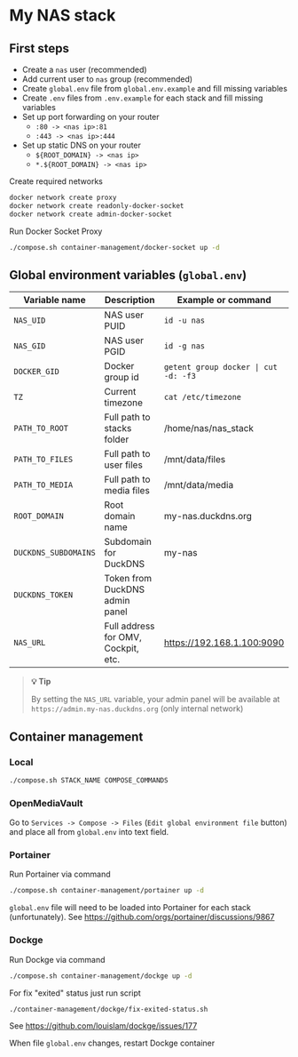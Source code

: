 # My NAS stack

## First steps

- Create a `nas` user (recommended)
- Add current user to `nas` group (recommended)
- Create `global.env` file from `global.env.example` and fill missing variables
- Create `.env` files from `.env.example` for each stack and fill missing variables
- Set up port forwarding on your router
  - `:80 -> <nas ip>:81`
  - `:443 -> <nas ip>:444`
- Set up static DNS on your router
  - `${ROOT_DOMAIN} -> <nas ip>`
  - `*.${ROOT_DOMAIN} -> <nas ip>`

Create required networks

```sh
docker network create proxy
docker network create readonly-docker-socket
docker network create admin-docker-socket
```

Run Docker Socket Proxy

```sh
./compose.sh container-management/docker-socket up -d
```

## Global environment variables (`global.env`)

| Variable name        | Description                         | Example or command                   |
| -------------------- | ----------------------------------- | ------------------------------------ |
| `NAS_UID`            | NAS user PUID                       | `id -u nas`                          |
| `NAS_GID`            | NAS user PGID                       | `id -g nas`                          |
| `DOCKER_GID`         | Docker group id                     | `getent group docker \| cut -d: -f3` |
| `TZ`                 | Current timezone                    | `cat /etc/timezone`                  |
| `PATH_TO_ROOT`       | Full path to stacks folder          | /home/nas/nas_stack                  |
| `PATH_TO_FILES`      | Full path to user files             | /mnt/data/files                      |
| `PATH_TO_MEDIA`      | Full path to media files            | /mnt/data/media                      |
| `ROOT_DOMAIN`        | Root domain name                    | my-nas.duckdns.org                   |
| `DUCKDNS_SUBDOMAINS` | Subdomain for DuckDNS               | my-nas                               |
| `DUCKDNS_TOKEN`      | Token from DuckDNS admin panel      |                                      |
| `NAS_URL`            | Full address for OMV, Cockpit, etc. | https://192.168.1.100:9090           |

> **💡 Tip**
>
> By setting the `NAS_URL` variable, your admin panel will be available at `https://admin.my-nas.duckdns.org` (only internal network)

## Container management

### Local

```sh
./compose.sh STACK_NAME COMPOSE_COMMANDS
```

### OpenMediaVault

Go to `Services -> Compose -> Files` (`Edit global environment file` button) and place all from `global.env` into text field.

### Portainer

Run Portainer via command

```sh
./compose.sh container-management/portainer up -d
```

`global.env` file will need to be loaded into Portainer for each stack (unfortunately). See https://github.com/orgs/portainer/discussions/9867

### Dockge

Run Dockge via command

```sh
./compose.sh container-management/dockge up -d
```

For fix "exited" status just run script

```sh
./container-management/dockge/fix-exited-status.sh
```

See https://github.com/louislam/dockge/issues/177

When file `global.env` changes, restart Dockge container

